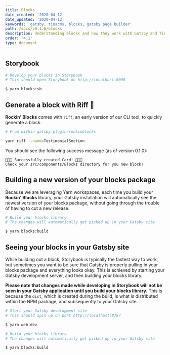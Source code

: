 ```yaml
---
title: Blocks
date_created: '2020-04-12'
date_updated: '2020-04-12'
keywords: 'gatsby, tinacms, blocks, gatsby page builder'
path: /docs/v0.1.0/blocks
description: Understanding blocks and how they work with Gatsby and Tina CMS.
order: '4.1'
type: document
---
```


## Storybook

```bash
# Develop your blocks in Storybook
# This should open Storybook on http://localhost:6006

$ yarn blocks:sb
```

## Generate a block with Riff 🎸

**Rockin' Blocks** comes with `riff`, an early version of our CLI tool, to quickly generate a block.

```bash
# From within gatsby-plugin-rockinblocks

yarn riff --name=TestimonialSection
```

You should see the following success message (as of version 0.1.0):

```
🎸🎶🤘 Successfully created Card! 🤘🎶🎸
Check your src/components/Blocks directory for you new block!
```

## Building a new version of your blocks package

Because we are leveraging Yarn workspaces, each time you build your **Rockin' Blocks** library, your Gatsby installation will automatically see the newest version of your blocks package, without going through the trouble of having to cut a new release.

```bash
# Build your blocks library
# The changes will automatically get picked up in your Gatsby site

$ yarn blocks:build
```

## Seeing your blocks in your Gatsby site

While building out a block, Storybook is typically the fastest way to work, but sometimes you want to be sure that Gatsby is properly pulling in your blocks package and everything looks okay. This is achieved by starting your Gatsby development server, and then building your blocks library. 

**Please note that changes made while developing in Storybook will not be seen in your Gatsby application until you build your blocks library.** This is because the `dist`, which is created during the build, is what is distributed within the NPM package, and subsequently to your Gatsby site.

```bash
# Start your Gatsby development site
# This should spin up on port http://localhost:8787

$ yarn web:dev

# Build your blocks library
# The changes will automatically get picked up in your Gatsby site

$ yarn blocks:build
```